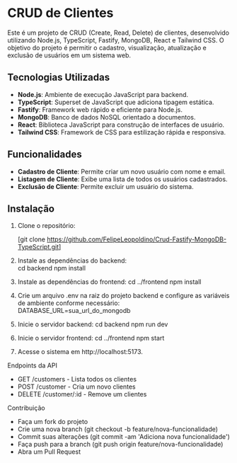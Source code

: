 # CRUD de Clientes

Este é um projeto de CRUD (Create, Read, Delete) de clientes, desenvolvido utilizando Node.js, TypeScript, Fastify, MongoDB, React e Tailwind CSS. O objetivo do projeto é permitir o cadastro, visualização, atualização e exclusão de usuários em um sistema web.

## Tecnologias Utilizadas

- **Node.js**: Ambiente de execução JavaScript para backend.
- **TypeScript**: Superset de JavaScript que adiciona tipagem estática.
- **Fastify**: Framework web rápido e eficiente para Node.js.
- **MongoDB**: Banco de dados NoSQL orientado a documentos.
- **React**: Biblioteca JavaScript para construção de interfaces de usuário.
- **Tailwind CSS**: Framework de CSS para estilização rápida e responsiva.

## Funcionalidades

- **Cadastro de Cliente**: Permite criar um novo usuário com nome e email.
- **Listagem de Cliente**: Exibe uma lista de todos os usuários cadastrados.
- **Exclusão de Cliente**: Permite excluir um usuário do sistema.

## Instalação

1. Clone o repositório:

   [git clone https://github.com/FelipeLeopoldino/Crud-Fastify-MongoDB-TypeScript.git]

2. Instale as dependências do backend:   
  cd backend
  npm install

3. Instale as dependências do frontend:
  cd ../frontend
  npm install

4. Crie um arquivo .env na raiz do projeto backend e configure as variáveis de ambiente conforme necessário:
   DATABASE_URL=sua_url_do_mongodb

5. Inicie o servidor backend:
  cd backend
  npm run dev

6. Inicie o servidor frontend:
  cd ../frontend
  npm start

7. Acesse o sistema em http://localhost:5173.

Endpoints da API
- GET /customers - Lista todos os clientes
- POST /customer - Cria um novo clientes
- DELETE /customer/:id - Remove um clientes


Contribuição
- Faça um fork do projeto
- Crie uma nova branch (git checkout -b feature/nova-funcionalidade)
- Commit suas alterações (git commit -am 'Adiciona nova funcionalidade')
- Faça push para a branch (git push origin feature/nova-funcionalidade)
- Abra um Pull Request


